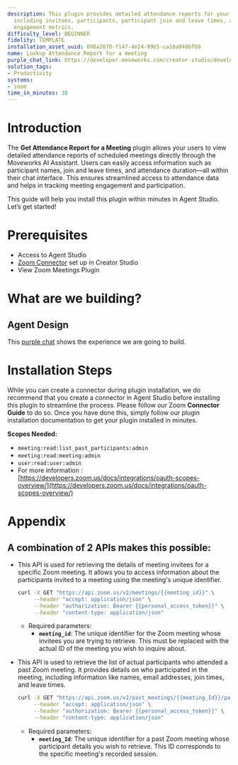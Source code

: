 ```yaml
---
description: This plugin provides detailed attendance reports for your Zoom meetings,
  including invitees, participants, participant join and leave times, and other key
  engagement metrics.
difficulty_level: BEGINNER
fidelity: TEMPLATE
installation_asset_uuid: 098a2070-f147-4e24-99b5-ca18a948bfb9
name: Lookup Attendance Report for a meeting
purple_chat_link: https://developer.moveworks.com/creator-studio/developer-tools/purple-chat?conversation=%7B%22startTimestamp%22%3A%2211%3A43%2BAM%22%2C%22messages%22%3A%5B%7B%22parts%22%3A%5B%7B%22richText%22%3A%22Hi%2C+can+you+get+me+the+attendance+report+for+a+meeting%3F%22%7D%5D%2C%22role%22%3A%22user%22%7D%2C%7B%22parts%22%3A%5B%7B%22richText%22%3A%22Of+course%21+Would+you+like+to+specify+the+meeting+by+name+or+by+date+range%3F%22%7D%5D%2C%22role%22%3A%22assistant%22%7D%2C%7B%22parts%22%3A%5B%7B%22richText%22%3A%22By+date+range%2C+please.%22%7D%5D%2C%22role%22%3A%22user%22%7D%2C%7B%22parts%22%3A%5B%7B%22richText%22%3A%22Alright.+Please+provide+the+start+and+end+dates+for+the+range+you%27re+interested+in.%22%7D%5D%2C%22role%22%3A%22assistant%22%7D%2C%7B%22parts%22%3A%5B%7B%22richText%22%3A%22Let%27s+go+from+October+1st%2C+2023+to+October+7th%2C+2023.%22%7D%5D%2C%22role%22%3A%22user%22%7D%2C%7B%22parts%22%3A%5B%7B%22richText%22%3A%22Here+are+the+meetings+scheduled+between+October+1st+and+October+7th%3A%22%7D%2C%7B%22richText%22%3A%22%3Col%3E%5Cn++%3Cli%3E%3Cb%3EProject+Update%3C%2Fb%3E+on+October+2nd%2C+2023%3C%2Fli%3E%5Cn++%3Cli%3E%3Cb%3ETeam+Sync%3C%2Fb%3E+on+October+4th%2C+2023%3C%2Fli%3E%5Cn++%3Cli%3E%3Cb%3EClient+Review%3C%2Fb%3E+on+October+6th%2C+2023%3C%2Fli%3E%5Cn%3C%2Fol%3E%5CnPlease+choose+the+number+of+the+meeting+you+want+the+attendance+report+for.%22%7D%5D%2C%22role%22%3A%22assistant%22%7D%2C%7B%22parts%22%3A%5B%7B%22richText%22%3A%22I+want+the+attendance+report+for+the+%3Cb%3EProject+Update%3C%2Fb%3E+meeting%2C+which+is+option+1.%22%7D%5D%2C%22role%22%3A%22user%22%7D%2C%7B%22parts%22%3A%5B%7B%22richText%22%3A%22You+selected+the+%3Cb%3EProject+Update%3C%2Fb%3E+meeting+on+October+2nd%2C+2023.+Is+that+correct%3F%22%7D%5D%2C%22role%22%3A%22assistant%22%7D%2C%7B%22parts%22%3A%5B%7B%22richText%22%3A%22Yes%2C+that%27s+correct.%22%7D%5D%2C%22role%22%3A%22user%22%7D%2C%7B%22parts%22%3A%5B%7B%22reasoningSteps%22%3A%5B%7B%22richText%22%3A%22Calling+Zoom+API+to+get+attendance+report%22%2C%22status%22%3A%22pending%22%7D%5D%7D%5D%2C%22role%22%3A%22assistant%22%7D%2C%7B%22parts%22%3A%5B%7B%22richText%22%3A%22The+attendance+report+for+the+Zoom+meeting+%3Cb%3EProject+Update%3C%2Fb%3E+on+October+2nd%2C+2023+has+been+successfully+generated.+Here+are+the+updated+details%3A%22%7D%2C%7B%22richText%22%3A%22%3Cul%3E%5Cn++%3Cli%3E%3Cb%3EAbsentee+Percentage%3A%3C%2Fb%3E+50%25+of+the+invitees+did+not+attend.%3C%2Fli%3E%5Cn++%3Cli%3E%3Cb%3EInvitees%3A%3C%2Fb%3E%5Cn++++%3Cul%3E%5Cn++++++%3Cli%3E%3Cb%3EInternal+Users%3A%3C%2Fb%3E+Alice+Johnson%2C+Bob+Lee%2C+Charlie+Green%2C+Daisy+White%2C+and+a+resource+calendar.%3C%2Fli%3E%5Cn++++++%3Cli%3E%3Cb%3EExternal+User%3A%3C%2Fb%3E+John+Blue+from+example.com.%3C%2Fli%3E%5Cn++++%3C%2Ful%3E%5Cn++%3C%2Fli%3E%5Cn++%3Cli%3E%3Cb%3EParticipants%3A%3C%2Fb%3E%5Cn++++%3Cul%3E%5Cn++++++%3Cli%3E%3Cb%3EBob+Lee%3A%3C%2Fb%3E+Joined+at+09%3A22%3A35+and+left+at+09%3A54%3A50%2C+duration+approximately+32+minutes.%3C%2Fli%3E%5Cn++++++%3Cli%3E%3Cb%3ECharlie+Green%3A%3C%2Fb%3E+Joined+at+09%3A29%3A51+and+left+at+09%3A52%3A36%2C+duration+approximately+23+minutes.%3C%2Fli%3E%5Cn++++%3C%2Ful%3E%5Cn++%3C%2Fli%3E%5Cn%3C%2Ful%3E%5CnIf+you+need+further+assistance+or+details%2C+feel+free+to+ask%21%22%7D%2C%7B%22citations%22%3A%5B%7B%22citationTitle%22%3A%22Project+Update+Attendance+Report%22%2C%22connectorName%22%3A%22zoom%22%7D%5D%7D%5D%2C%22role%22%3A%22assistant%22%7D%2C%7B%22parts%22%3A%5B%7B%22richText%22%3A%22Thank+you%21%22%7D%5D%2C%22role%22%3A%22user%22%7D%2C%7B%22parts%22%3A%5B%7B%22richText%22%3A%22You%27re+welcome%21+If+you+have+any+more+questions%2C+just+let+me+know.%22%7D%5D%2C%22role%22%3A%22assistant%22%7D%5D%7D
solution_tags:
- Productivity
systems:
- zoom
time_in_minutes: 30
---
```


# Introduction

The **Get Attendance Report for a Meeting** plugin allows your users to view detailed attendance reports of scheduled meetings directly through the Moveworks AI Assistant. Users can easily access information such as participant names, join and leave times, and attendance duration—all within their chat interface. This ensures streamlined access to attendance data and helps in tracking meeting engagement and participation.

This guide will help you install this plugin within minutes in Agent Studio. Let’s get started!

# Prerequisites

- Access to Agent Studio
- [Zoom Connector](https://developer.moveworks.com/creator-studio/resources/connector/?id=zoom&commit_id=280a6873f0354f3c7bd834c823295c3af2fc7086) set up in Creator Studio
- View Zoom Meetings Plugin

# What are we building?

## Agent Design

This [purple chat](https://developer.moveworks.com/creator-studio/developer-tools/purple-chat/?conversation=%7B%22startTimestamp%22%3A%2211%3A43%2BAM%22%2C%22messages%22%3A%5B%7B%22parts%22%3A%5B%7B%22richText%22%3A%22Hi%2C+can+you+get+me+the+attendance+report+for+a+meeting%3F%22%7D%5D%2C%22role%22%3A%22user%22%7D%2C%7B%22parts%22%3A%5B%7B%22richText%22%3A%22Of+course%21+Would+you+like+to+specify+the+meeting+by+name+or+by+date+range%3F%22%7D%5D%2C%22role%22%3A%22assistant%22%7D%2C%7B%22parts%22%3A%5B%7B%22richText%22%3A%22By+date+range%2C+please.%22%7D%5D%2C%22role%22%3A%22user%22%7D%2C%7B%22parts%22%3A%5B%7B%22richText%22%3A%22Alright.+Please+provide+the+start+and+end+dates+for+the+range+you%27re+interested+in.%22%7D%5D%2C%22role%22%3A%22assistant%22%7D%2C%7B%22parts%22%3A%5B%7B%22richText%22%3A%22Let%27s+go+from+October+1st%2C+2023+to+October+7th%2C+2023.%22%7D%5D%2C%22role%22%3A%22user%22%7D%2C%7B%22parts%22%3A%5B%7B%22richText%22%3A%22Here+are+the+meetings+scheduled+between+October+1st+and+October+7th%3A%22%7D%2C%7B%22richText%22%3A%22%3Col%3E%5Cn++%3Cli%3E%3Cb%3EProject+Update%3C%2Fb%3E+on+October+2nd%2C+2023%3C%2Fli%3E%5Cn++%3Cli%3E%3Cb%3ETeam+Sync%3C%2Fb%3E+on+October+4th%2C+2023%3C%2Fli%3E%5Cn++%3Cli%3E%3Cb%3EClient+Review%3C%2Fb%3E+on+October+6th%2C+2023%3C%2Fli%3E%5Cn%3C%2Fol%3E%5CnPlease+choose+the+number+of+the+meeting+you+want+the+attendance+report+for.%22%7D%5D%2C%22role%22%3A%22assistant%22%7D%2C%7B%22parts%22%3A%5B%7B%22richText%22%3A%22I+want+the+attendance+report+for+the+%3Cb%3EProject+Update%3C%2Fb%3E+meeting%2C+which+is+option+1.%22%7D%5D%2C%22role%22%3A%22user%22%7D%2C%7B%22parts%22%3A%5B%7B%22richText%22%3A%22You+selected+the+%3Cb%3EProject+Update%3C%2Fb%3E+meeting+on+October+2nd%2C+2023.+Is+that+correct%3F%22%7D%5D%2C%22role%22%3A%22assistant%22%7D%2C%7B%22parts%22%3A%5B%7B%22richText%22%3A%22Yes%2C+that%27s+correct.%22%7D%5D%2C%22role%22%3A%22user%22%7D%2C%7B%22parts%22%3A%5B%7B%22reasoningSteps%22%3A%5B%7B%22richText%22%3A%22Calling+Zoom+API+to+get+attendance+report%22%2C%22status%22%3A%22pending%22%7D%5D%7D%5D%2C%22role%22%3A%22assistant%22%7D%2C%7B%22parts%22%3A%5B%7B%22richText%22%3A%22The+attendance+report+for+the+Zoom+meeting+%3Cb%3EProject+Update%3C%2Fb%3E+on+October+2nd%2C+2023+has+been+successfully+generated.+Here+are+the+updated+details%3A%22%7D%2C%7B%22richText%22%3A%22%3Cul%3E%5Cn++%3Cli%3E%3Cb%3EAbsentee+Percentage%3A%3C%2Fb%3E+50%25+of+the+invitees+did+not+attend.%3C%2Fli%3E%5Cn++%3Cli%3E%3Cb%3EInvitees%3A%3C%2Fb%3E%5Cn++++%3Cul%3E%5Cn++++++%3Cli%3E%3Cb%3EInternal+Users%3A%3C%2Fb%3E+Alice+Johnson%2C+Bob+Lee%2C+Charlie+Green%2C+Daisy+White%2C+and+a+resource+calendar.%3C%2Fli%3E%5Cn++++++%3Cli%3E%3Cb%3EExternal+User%3A%3C%2Fb%3E+John+Blue+from+example.com.%3C%2Fli%3E%5Cn++++%3C%2Ful%3E%5Cn++%3C%2Fli%3E%5Cn++%3Cli%3E%3Cb%3EParticipants%3A%3C%2Fb%3E%5Cn++++%3Cul%3E%5Cn++++++%3Cli%3E%3Cb%3EBob+Lee%3A%3C%2Fb%3E+Joined+at+09%3A22%3A35+and+left+at+09%3A54%3A50%2C+duration+approximately+32+minutes.%3C%2Fli%3E%5Cn++++++%3Cli%3E%3Cb%3ECharlie+Green%3A%3C%2Fb%3E+Joined+at+09%3A29%3A51+and+left+at+09%3A52%3A36%2C+duration+approximately+23+minutes.%3C%2Fli%3E%5Cn++++%3C%2Ful%3E%5Cn++%3C%2Fli%3E%5Cn%3C%2Ful%3E%5CnIf+you+need+further+assistance+or+details%2C+feel+free+to+ask%21%22%7D%2C%7B%22citations%22%3A%5B%7B%22citationTitle%22%3A%22Project+Update+Attendance+Report%22%2C%22connectorName%22%3A%22zoom%22%7D%5D%7D%5D%2C%22role%22%3A%22assistant%22%7D%2C%7B%22parts%22%3A%5B%7B%22richText%22%3A%22Thank+you%21%22%7D%5D%2C%22role%22%3A%22user%22%7D%2C%7B%22parts%22%3A%5B%7B%22richText%22%3A%22You%27re+welcome%21+If+you+have+any+more+questions%2C+just+let+me+know.%22%7D%5D%2C%22role%22%3A%22assistant%22%7D%5D%7D) shows the experience we are going to build.

# Installation Steps

While you can create a connector during plugin installation, we do recommend that you create a connector in Agent Studio before installing this plugin to streamline the process. Please follow our Zoom **Connector Guide** to do so. Once you have done this, simply follow our plugin installation documentation to get your plugin installed in minutes.

**Scopes Needed:**

- `meeting:read:list_past_participants:admin`
- `meeting:read:meeting:admin`
- `user:read:user:admin`
- For more information : [https://developers.zoom.us/docs/integrations/oauth-scopes-overview/](https://developers.zoom.us/docs/integrations/oauth-scopes-overview/)

# Appendix

## A combination of 2 APIs makes this possible:

- This API is used for retrieving the details of meeting invitees for a specific Zoom meeting. It allows you to access information about the participants invited to a meeting using the meeting's unique identifier.
    
    ```bash
    curl -X GET "https://api.zoom.us/v2/meetings/{{meeting_id}}" \
         --header "accept: application/json" \
         --header "authorization: Bearer {{personal_access_token}}" \
         --header "content-type: application/json"
    ```
    
    - Required parameters:
        - **`meeting_id`**: The unique identifier for the Zoom meeting whose invitees you are trying to retrieve. This must be replaced with the actual ID of the meeting you wish to inquire about.
- This API is used to retrieve the list of actual participants who attended a past Zoom meeting. It provides details on who participated in the meeting, including information like names, email addresses, join times, and leave times.
    
    ```bash
    curl -X GET "https://api.zoom.us/v2/past_meetings/{{meeting_Id}}/participants" \
         --header "accept: application/json" \
         --header "authorization: Bearer {{personal_access_token}}" \
         --header "content-type: application/json"
    ```
    
    - Required parameters:
        - **`meeting_Id`**: The unique identifier for a past Zoom meeting whose participant details you wish to retrieve. This ID corresponds to the specific meeting's recorded session.